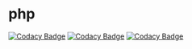 # php
[![Codacy Badge](https://api.codacy.com/project/badge/Grade/16495b1046194db78857d4be1300211f)](https://app.codacy.com/app/awartani97/php?utm_source=github.com&utm_medium=referral&utm_content=awartani97/php&utm_campaign=Badge_Grade_Dashboard)
[![Codacy Badge](https://api.codacy.com/project/badge/Grade/16495b1046194db78857d4be1300211f)](https://app.codacy.com/app/awartani97/php?utm_source=github.com&utm_medium=referral&utm_content=awartani97/php&utm_campaign=Badge_Grade_Dashboard)
[![Codacy Badge](https://api.codacy.com/project/badge/Grade/16495b1046194db78857d4be1300211f)](https://app.codacy.com/app/awartani97/php?utm_source=github.com&utm_medium=referral&utm_content=awartani97/php&utm_campaign=Badge_Grade_Dashboard)